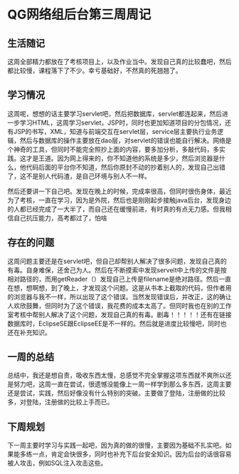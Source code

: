 # QG网络组后台第三周周记
## 生活随记
这周全部精力都放在了考核项目上，以及作业当中。发现自己真的比较蠢吧，然后都比较慢，课程落下了不少。幸亏基础好，不然真的死翘翘了。

## 学习情况
这周呢，想想的话主要学习servlet吧，然后把数据库，servlet都连起来，然后进一步学习HTML，这周学习servlet，JSP时，同时也更加知道项目的分包情况，还有JSP的书写，XML，知道与前端交互在servlet层，service层主要执行业务逻辑，然后与数据库的操作主要放在dao层，对servlet的错误也能自行解决。网络是个神奇的工具，但同时不能完全照抄上面的内容，要多加分析，多敲代码，多实践。这才是王道。因为网上得来的，你不知道他的系统是多少，然后浏览器是什么，他代码后面的平台你不知道，然后你原封不动的抄着别人的，发现自己出错了，这不是别人代码渣，是自己环境与别人不一样。

然后还要讲一下自己吧。发现在晚上的时候，完成率很高，但同时很伤身体，最近为了考核，一直在学习，因为是外院，然后也是刚刚起步接触java后台，发现身边的人都已经完成了一大半了，而自己还在缓慢前进，有时真的有点无力感。但我相信自己抗压能力，高考都过了，怕啥
## 存在的问题
这周问题主要还是在servlet吧，但自己却帮别人解决了很多问题，发现自己真的有毒。自身难保，还舍己为人。然后在不断摸索中发现servelt中上传的文件是按相对路径的，而用getReader（）发现自己上传是filename是绝对路径。然后一直在想，想啊想，到了晚上，才发现这个问题。这是从书本上截取的代码，但作者用的浏览器与我不一样，所以出现了这个错误。当然发现错误后，并改正，这的确让人欢欣鼓舞，但同时为了这个错误，我花费的成本太高了。但同时我也在别的工作室考核中帮别人解决了这个问题，发现自己真的有毒。剧毒！！！！！还有在链接数据库时，EclipseSE跟EclipseEE是不一样的。然后就是进度比较慢吧，同时也还在补充知识。
## 一周的总结
总结中，我还是想自责，吸收东西太慢，总感觉不完全掌握这项东西就不爽所以还是努力吧，这周一直在尝试，很遗憾没能像上一周一样学到那么多东西，这周主要还是尝试，实践，然后好像没有什么特别的突破。主要做了登陆，注册做的比较多，对登陆，注册做的比较上手而已。
## 下周规划

下一周主要时学习与实践一起吧，因为真的做的很慢，主要因为基础不扎实吧。如果能多练一点，肯定会快很多，同时也补充下后台安全知识。因为后台的话很容易被人攻击，例如SQL注入攻击这些。